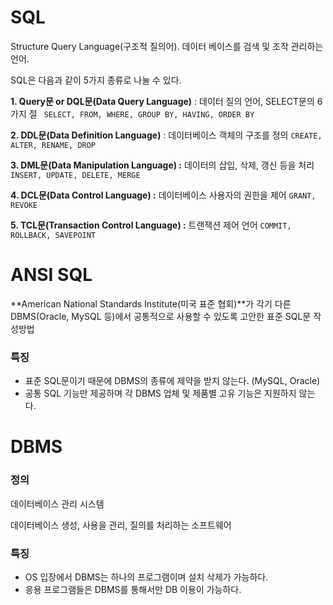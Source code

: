 # SQL

Structure Query Language(구조적 질의어). 데이터 베이스를 검색 및 조작 관리하는 언어.



SQL은 다음과 같이 5가지 종류로 나눌 수 있다.



**1. Query문 or DQL문(Data Query Language)** : 데이터 질의 언어, SELECT문의 6가지 절
  ` SELECT, FROM, WHERE, GROUP BY, HAVING, ORDER BY` 



**2. DDL문(Data Definition Language)** : 데이터베이스 객체의 구조를 정의
  `CREATE, ALTER, RENAME, DROP`



**3. DML문(Data Manipulation Language) :** 데이터의 삽입, 삭제, 갱신 등을 처리
 ` INSERT, UPDATE, DELETE, MERGE` 



**4. DCL문(Data Control Language) :** 데이터베이스 사용자의 권한을 제어
  `GRANT, REVOKE`



**5. TCL문(Transaction Control Language) :** 트랜잭션 제어 언어
  `COMMIT, ROLLBACK, SAVEPOINT`





# ANSI SQL

**American National Standards Institute(미국 표준 협회)**가 각기 다른 DBMS(Oracle, MySQL 등)에서 공통적으로 사용할 수 있도록 고안한 표준 SQL문 작성방법



### 특징

- 표준 SQL문이기 때문에 DBMS의 종류에 제약을 받지 않는다. (MySQL, Oracle)
- 공통 SQL 기능만 제공하며 각 DBMS 업체 및 제품별 고유 기능은 지원하지 않는다.





# DBMS

### 정의

데이터베이스 관리 시스템

데이터베이스 생성, 사용을 관리, 질의를 처리하는 소프트웨어



### 특징

- OS 입장에서 DBMS는 하나의 프로그램이며 설치 삭제가 가능하다.
- 응용 프로그램들은 DBMS를 통해서만 DB 이용이 가능하다.